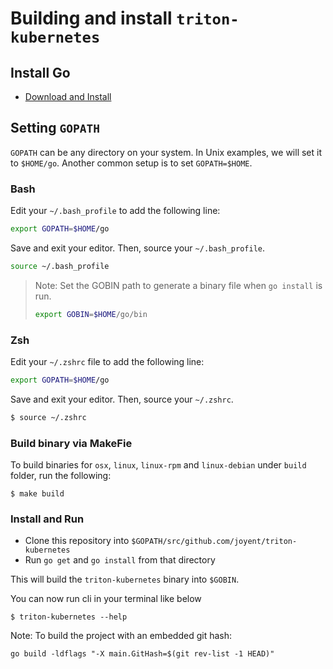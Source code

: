 # Building and install `triton-kubernetes`

## Install Go
 * [Download and Install](https://github.com/golang/go#download-and-install)

## Setting `GOPATH` 

`GOPATH` can be any directory on your system. In Unix examples, we will set it to `$HOME/go`. Another common setup is to set `GOPATH=$HOME`. 

### Bash

Edit your `~/.bash_profile` to add the following line:
```bash
export GOPATH=$HOME/go
```

Save and exit your editor. Then, source your `~/.bash_profile`.
```bash
source ~/.bash_profile
```

> Note: Set the GOBIN path to generate a binary file when `go install` is run.
> ```bash
> export GOBIN=$HOME/go/bin
> ```

### Zsh

Edit your `~/.zshrc` file to add the following line:

```bash
export GOPATH=$HOME/go
```
Save and exit your editor. Then, source your `~/.zshrc`.
```bash
$ source ~/.zshrc
```

### Build binary via MakeFie

To build binaries for `osx`, `linux`, `linux-rpm` and `linux-debian` under `build` folder, run the following:

```
$ make build
```

### Install and Run
* Clone this repository into `$GOPATH/src/github.com/joyent/triton-kubernetes`
* Run `go get` and `go install` from that directory

This will build the `triton-kubernetes` binary into `$GOBIN`.

You can now run cli in your terminal like below

```
$ triton-kubernetes --help
```


Note: To build the project with an embedded git hash:
```
go build -ldflags "-X main.GitHash=$(git rev-list -1 HEAD)"
```